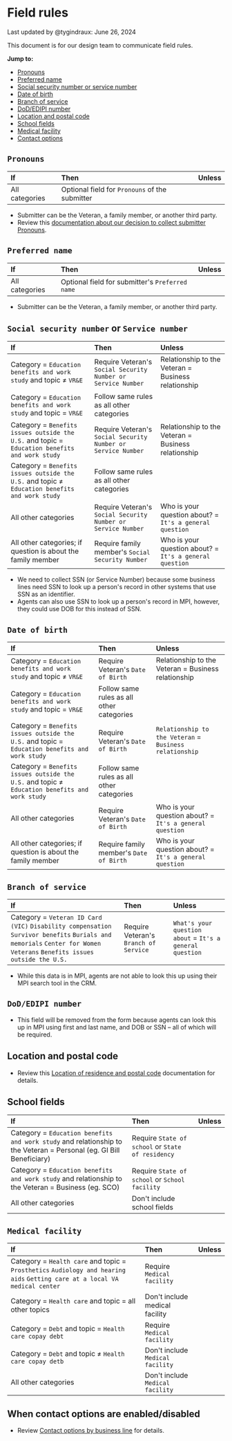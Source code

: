 # Field rules

Last updated by @tygindraux: June 26, 2024

This document is for our design team to communicate field rules.

**Jump to:**
- [Pronouns](#pronouns)
- [Preferred name](#preferred-name)
- [Social security number or service number](#social-security-number-or-service-number)
- [Date of birth](#date-of-birth)
- [Branch of service](#branch-of-service)
- [DoD/EDIPI number](#dodedipi-number)
- [Location and postal code](#location-and-postal-code)
- [School fields](#school-fields)
- [Medical facility](#medical-facility)
- [Contact options](#when-contact-options-are-enableddisabled)

## `Pronouns`
|If|Then|Unless|
|:--|:--|:--|
|All categories|Optional field for `Pronouns` of the submitter||

- Submitter can be the Veteran, a family member, or another third party.
- Review this [documentation about our decision to collect submitter Pronouns](https://github.com/department-of-veterans-affairs/va.gov-team/blob/master/products/ask-va/design/Fields,%20options%20and%20labels/Pronouns.md).

## `Preferred name`
|If|Then|Unless|
|:--|:--|:--|
|All categories|Optional field for submitter's `Preferred name`||

- Submitter can be the Veteran, a family member, or another third party.

## `Social security number` or `Service number`
|If|Then|Unless|
|:--|:--|:--|
|Category = `Education benefits and work study` and topic ≠ `VR&E`|Require Veteran's `Social Security Number or Service Number`|Relationship to the Veteran = Business relationship|
|Category = `Education benefits and work study` and topic = `VR&E`|Follow same rules as all other categories|||
|Category = `Benefits issues outside the U.S.` and topic = `Education benefits and work study`|Require Veteran's `Social Security Number or Service Number`|Relationship to the Veteran = Business relationship|
|Category = `Benefits issues outside the U.S.` and topic ≠ `Education benefits and work study`|Follow same rules as all other categories|||
|All other categories|Require Veteran's `Social Security Number or Service Number`|Who is your question about? = `It's a general question`|
|All other categories; if question is about the family member|Require family member's `Social Security Number`|Who is your question about? = `It's a general question`|

- We need to collect SSN (or Service Number) because some business lines need SSN to look up a person's record in other systems that use SSN as an identifier.
- Agents can also use SSN to look up a person's record in MPI, however, they could use DOB for this instead of SSN.

## `Date of birth`
|If|Then|Unless|
|:--|:--|:--|
|Category = `Education benefits and work study` and topic ≠ `VR&E`|Require Veteran's `Date of Birth`|Relationship to the Veteran = Business relationship|
|Category = `Education benefits and work study` and topic = `VR&E`|Follow same rules as all other categories|||
|Category = `Benefits issues outside the U.S.` and topic = `Education benefits and work study`|Require Veteran's `Date of Birth`|`Relationship to the Veteran` = `Business relationship`|
|Category = `Benefits issues outside the U.S.` and topic ≠ `Education benefits and work study`|Follow same rules as all other categories|||
|All other categories|Require Veteran's `Date of Birth`|Who is your question about? = `It's a general question`|
|All other categories; if question is about the family member|Require family member's `Date of Birth`|Who is your question about? = `It's a general question`|

## `Branch of service`
|If|Then|Unless|
|:--|:--|:--|
|Category = `Veteran ID Card (VIC)` `Disability compensation` `Survivor benefits` `Burials and memorials` `Center for Women Veterans` `Benefits issues outside the U.S.`|Require Veteran's `Branch of Service`|`What's your question about` = `It's a general question`|

- While this data is in MPI, agents are not able to look this up using their MPI search tool in the CRM.

## `DoD/EDIPI number`
- This field will be removed from the form because agents can look this up in MPI using first and last name, and DOB or SSN – all of which will be required.

## Location and postal code
- Review this [Location of residence and postal code](https://github.com/department-of-veterans-affairs/va.gov-team/blob/master/products/ask-va/design/Fields%2C%20options%20and%20labels/Location%20and%20postal%20code.md) documentation for details.

## School fields
|If|Then|Unless|
|:--|:--|:--|
|Category = `Education benefits and work study` and relationship to the Veteran = Personal (eg. GI Bill Beneficiary)|Require `State of school` or `State of residency`||
|Category = `Education benefits and work study` and relationship to the Veteran = Business (eg. SCO)|Require `State of school` or `School facility`||
|All other categories|Don't include school fields||

## `Medical facility`
|If|Then|Unless|
|:--|:--|:--|
|Category = `Health care` and topic = `Prosthetics` `Audiology and hearing aids` `Getting care at a local VA medical center`|Require `Medical facility`||
|Category = `Health care` and topic = all other topics|Don't include medical facility||
|Category = `Debt` and topic = `Health care copay debt`|Require `Medical facility`||
|Category = `Debt` and topic ≠ `Health care copay detb`|Don't include `Medical facility`||
|All other categories|Don't include `Medical facility`||

## When contact options are enabled/disabled
- Review [Contact options by business line](https://github.com/department-of-veterans-affairs/va.gov-team/blob/master/products/ask-va/design/Fields%2C%20options%20and%20labels/Contact%20options%20by%20business%20line.md) for details.
